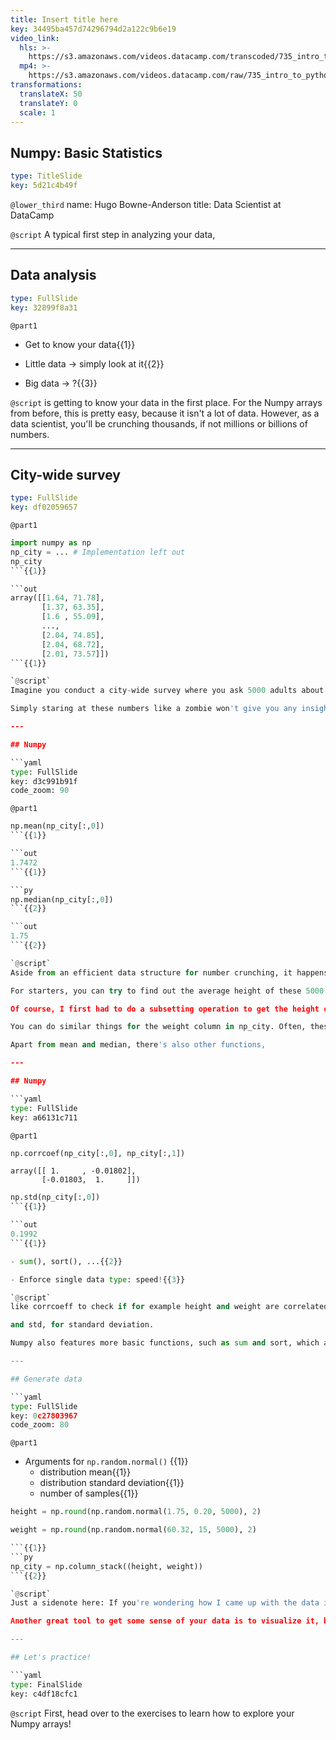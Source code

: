 ```yaml
---
title: Insert title here
key: 34495ba457d74296794d2a122c9b6e19
video_link:
  hls: >-
    https://s3.amazonaws.com/videos.datacamp.com/transcoded/735_intro_to_python/v6/hls-735_ch4_3.master.m3u8
  mp4: >-
    https://s3.amazonaws.com/videos.datacamp.com/raw/735_intro_to_python/v6/735_ch4_3.mp4
transformations:
  translateX: 50
  translateY: 0
  scale: 1
---
```


## Numpy: Basic Statistics

```yaml
type: TitleSlide
key: 5d21c4b49f
```

`@lower_third`
name: Hugo Bowne-Anderson
title: Data Scientist at DataCamp

`@script`
A typical first step in analyzing your data,

---

## Data analysis

```yaml
type: FullSlide
key: 32899f8a31
```

`@part1`
- Get to know your data{{1}}

- Little data -> simply look at it{{2}}

- Big data -> ?{{3}}

`@script`
is getting to know your data in the first place. For the Numpy arrays from before, this is pretty easy, because it isn't a lot of data. However, as a data scientist, you'll be crunching thousands, if not millions or billions of numbers.

---

## City-wide survey

```yaml
type: FullSlide
key: df02059657
```

`@part1`
```py
import numpy as np
np_city = ... # Implementation left out
np_city
```{{1}}

```out
array([[1.64, 71.78],
       [1.37, 63.35],
       [1.6 , 55.09],
       ...,
       [2.04, 74.85],
       [2.04, 68.72],
       [2.01, 73.57]])
```{{1}}

`@script`
Imagine you conduct a city-wide survey where you ask 5000 adults about their height and weight. You end up with something like this: a 2D numpy array, which I named np_city, that has 5000 rows, corresponding to the 5000 people, and two columns, corresponding to the height and the weight.

Simply staring at these numbers like a zombie won't give you any insights. What you can do, though, is generate summarizing statistics about your data.

---

## Numpy

```yaml
type: FullSlide
key: d3c991b91f
code_zoom: 90
```

`@part1`
```py
np.mean(np_city[:,0])
```{{1}}

```out
1.7472
```{{1}}

```py
np.median(np_city[:,0])
```{{2}}

```out
1.75
```{{2}}

`@script`
Aside from an efficient data structure for number crunching, it happens that Numpy is also good at doing these kinds of things.

For starters, you can try to find out the average height of these 5000 people, with Numpy's mean function. Because it's a function from the Numpy package, don't forget to start with np..

Of course, I first had to do a subsetting operation to get the height column from the 2D array. It appears that on average, people are 1-point-75 meters tall. What about the median height? This is the height of the middle person if you sort all persons from small to tall. Instead of writing complicated python code to figure this out, you can simply use Numpy's median function:

You can do similar things for the weight column in np_city. Often, these summarizing statistics will provide you with a "sanity check" of your data. If you end up with a average weight of 2000 kilograms, your measurements are most likely incorrect.

Apart from mean and median, there's also other functions,

---

## Numpy

```yaml
type: FullSlide
key: a66131c711
```

`@part1`
```py
np.corrcoef(np_city[:,0], np_city[:,1])
```

```out
array([[ 1.     , -0.01802],
       [-0.01803,  1.     ]])
```

```py
np.std(np_city[:,0])
```{{1}}

```out
0.1992
```{{1}}

- sum(), sort(), ...{{2}}

- Enforce single data type: speed!{{3}}

`@script`
like corrcoeff to check if for example height and weight are correlated,

and std, for standard deviation.

Numpy also features more basic functions, such as sum and sort, which also exist in the basic Python distribution. However, the big difference here is speed. Because Numpy enforces a single data type in an array, it can drastically speed up the calculations.

---

## Generate data

```yaml
type: FullSlide
key: 0c27803967
code_zoom: 80
```

`@part1`
- Arguments for `np.random.normal()` {{1}}
	- distribution mean{{1}}
    - distribution standard deviation{{1}}
    - number of samples{{1}}

```py
height = np.round(np.random.normal(1.75, 0.20, 5000), 2)

weight = np.round(np.random.normal(60.32, 15, 5000), 2)

```{{1}}
```py
np_city = np.column_stack((height, weight))
```{{2}}

`@script`
Just a sidenote here: If you're wondering how I came up with the data in this video: We simulated it with Numpy functions! I sampled two random distributions 5000 times to create the height and weight arrays, and then used column_stack to paste them together as two columns. Another awesome thing that Numpy can do!

Another great tool to get some sense of your data is to visualize it, but that's something for the next course also.

---

## Let's practice!

```yaml
type: FinalSlide
key: c4df18cfc1
```

`@script`
First, head over to the exercises to learn how to explore your Numpy arrays!
